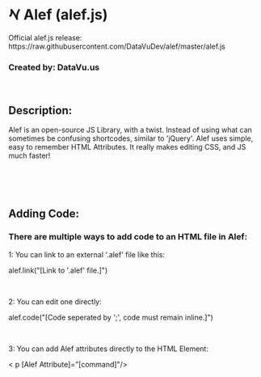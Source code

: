 <h1>𐡀 Alef (alef.js)</h1>
<p>Official alef.js release: https://raw.githubusercontent.com/DataVuDev/alef/master/alef.js</p>
<h3>Created by: DataVu.us</h3>
<br>
<h2>Description:</h2>
<p>Alef is an open-source JS Library, with a twist. Instead of using what can sometimes be confusing shortcodes, similar to 'jQuery'. Alef uses simple, easy to remember HTML Attributes. It really makes editing CSS, and JS much faster!</p>
<br>
<br>
<br>
<h2>Adding Code:</h2>
<h3> There are multiple ways to add code to an HTML file in Alef:</h3>
<p>1: You can link to an external '.alef' file like this:</p>
<p>alef.link("[Link to '.alef' file.]")</p>
<br>
<p>2: You can edit one directly:</p>
<p>alef.code("[Code seperated by ';', code must remain inline.]")</p>
<br>
<p>3: You can add Alef attributes directly to the HTML Element:</p>
<p>< p [Alef Attribute]="[command]"/></p>
<br>
<br>
<br>

